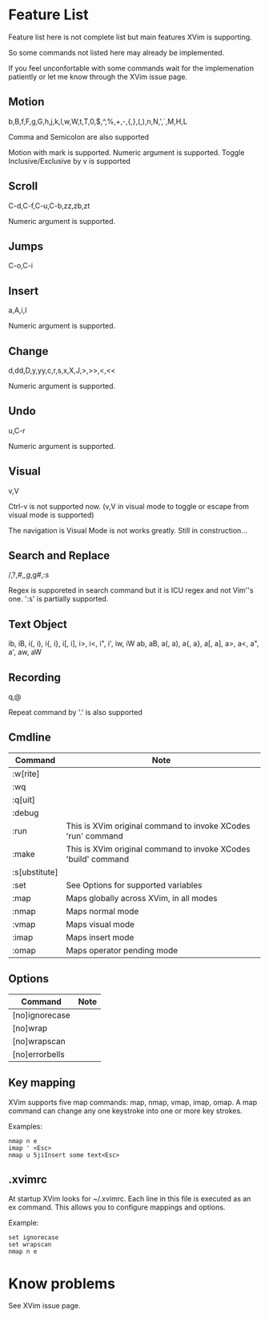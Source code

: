 # Feature List

Feature list here is not complete list but main features XVim is supporting.

So some commands not listed here may already be implemented.

If you feel unconfortable with some commands
wait for the implemenation patiently or let me know through the XVim issue page.

## Motion
b,B,f,F,g,G,h,j,k,l,w,W,t,T,0,$,^,%,+,-,{,},(,),n,N,',`,M,H,L

Comma and Semicolon are also supported

Motion with mark is supported.
Numeric argument is supported.
Toggle Inclusive/Exclusive by v is supported

## Scroll

C-d,C-f,C-u,C-b,zz,zb,zt

Numeric argument is supported.

## Jumps
C-o,C-i

## Insert
a,A,i,I

Numeric argument is supported.


## Change

d,dd,D,y,yy,c,r,s,x,X,J,>,>>,<,<<

Numeric argument is supported.


## Undo

u,C-r

Numeric argument is supported.

## Visual
v,V

Ctrl-v is not supported now.
(v,V in visual mode to toggle or escape from visual mode is supported)

The navigation is Visual Mode is not works greatly. Still in construction...

## Search and Replace

/,?,#,*,g*,g#,:s

Regex is supporeted in search command but it is ICU regex and not Vim''s one.
':s' is partially supported.

## Text Object

ib, iB, i(, i), i{, i}, i[, i], i>, i<, i", i', iw, iW
ab, aB, a(, a), a{, a}, a[, a], a>, a<, a", a', aw, aW

## Recording

q,@

Repeat command by '.' is also supported

## Cmdline

 Command   | Note
-----------|-----
  :w[rite] | 
  :wq      | 
  :q[uit]  |
  :debug   |
  :run     | This is XVim original command to invoke XCodes 'run' command
  :make    | This is XVim original command to invoke XCodes 'build' command
  :s[ubstitute]|
  :set     | See Options for supported variables
  :map     | Maps globally across XVim, in all modes
  :nmap    | Maps normal mode
  :vmap    | Maps visual mode
  :imap    | Maps insert mode
  :omap    | Maps operator pending mode


## Options

 Command       | Note
---------------|-----
  [no]ignorecase |
  [no]wrap |
  [no]wrapscan |
  [no]errorbells |


## Key mapping

XVim supports five map commands: map, nmap, vmap, imap, omap.
A map command can change any one keystroke into one or more key strokes.

Examples: 

    nmap n e
    imap ' <Esc>
    nmap u 5jiInsert some text<Esc>


## .xvimrc

At startup XVim looks for ~/.xvimrc. Each line in this file is executed 
as an ex command. This allows you to configure mappings and options.

Example:

    set ignorecase
    set wrapscan
    nmap n e

# Know problems
 See XVim issue page.

